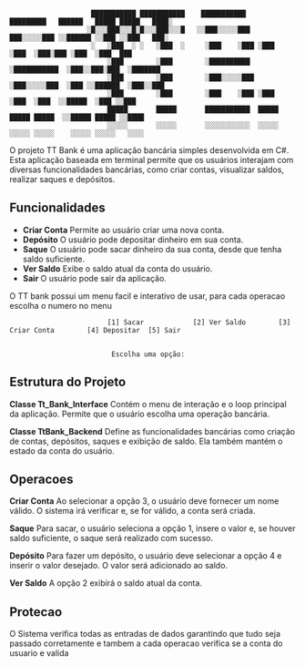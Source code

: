 ``` 

                    ███████████ ███████████    ███████████    █████████   ██████   █████ █████   ████░ 
                   ░█░░░███░░░█░█░░░███░░░█   ░░███░░░░░███  ███░░░░░███ ░░██████ ░░███ ░░███   ███░   
                    ░   ░███  ░ ░   ░███  ░     ░███    ░███ ░███    ░███  ░███░███ ░███  ░███  ███    
                        ░███        ░███        ░██████████  ░███████████  ░███░░███░███  ░███████     
                        ░███        ░███        ░███░░░░░███ ░███░░░░░███  ░███ ░░██████  ░███░░███    
                        ░███        ░███        ░███    ░███ ░███    ░███  ░███  ░░█████  ░███ ░░███   
                        █████       █████       ███████████  █████   █████ █████  ░░█████ █████ ░░████ 
                        ░░░░░       ░░░░░       ░░░░░░░░░░░  ░░░░░   ░░░░░ ░░░░░    ░░░░░ ░░░░░   ░░░░ 
```

 O projeto TT Bank é uma aplicação bancária simples desenvolvida em C#. 
 Esta aplicação baseada em terminal permite que os usuários interajam com diversas funcionalidades bancárias, como criar contas, visualizar saldos, realizar saques e depósitos.

## Funcionalidades
- **Criar Conta** Permite ao usuário criar uma nova conta.
- **Depósito** O usuário pode depositar dinheiro em sua conta.
- **Saque** O usuário pode sacar dinheiro da sua conta, desde que tenha saldo suficiente.
- **Ver Saldo** Exibe o saldo atual da conta do usuário.
- **Sair** O usuário pode sair da aplicação.

O TT bank possui um menu facil e interativo de usar, para cada operacao escolha o numero no menu 
``` 
                        [1] Sacar            [2] Ver Saldo        [3] Criar Conta        [4] Depositar  [5] Sair 


                         Escolha uma opção: 
```

## Estrutura do Projeto

**Classe Tt_Bank_Interface** Contém o menu de interação e o loop principal da aplicação. Permite que o usuário escolha uma operação bancária.


**Classe TtBank_Backend** Define as funcionalidades bancárias como criação de contas, depósitos, saques e exibição de saldo. Ela também mantém o estado da conta do usuário.


## Operacoes 
**Criar Conta** Ao selecionar a opção 3, o usuário deve fornecer um nome válido. O sistema irá verificar e, se for válido, a conta será criada.


**Saque** Para sacar, o usuário seleciona a opção 1, insere o valor e, se houver saldo suficiente, o saque será realizado com sucesso.


**Depósito** Para fazer um depósito, o usuário deve selecionar a opção 4 e inserir o valor desejado. O valor será adicionado ao saldo.


**Ver Saldo** A opção 2 exibirá o saldo atual da conta.

## Protecao
O Sistema verifica todas as entradas de dados garantindo que tudo seja passado corretamente e tambem a cada operacao verifica se a conta do usuario e valida
